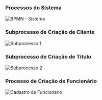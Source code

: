 ### Processos do Sistema
![BPMN - Sistema](https://user-images.githubusercontent.com/79495727/228827319-8da69434-80c9-439a-b162-334d75fef7f5.svg)
### Subprocesso de Criação de Cliente
![Subprocesso 1](https://user-images.githubusercontent.com/79495727/228827350-082325ee-985e-4bae-87c5-77fec3119357.svg)
### Subprocesso de Criação de Titulo
![Subprocesso 2](https://user-images.githubusercontent.com/79495727/228827374-1cbbcd08-6517-49c3-b593-dc1b3a2ff548.svg)
### Processo de Criação de Funcionário
![Cadastro de Funcionario](https://user-images.githubusercontent.com/79495727/228827391-e2397e1f-8fd6-48cd-abec-06585092ca46.svg)
